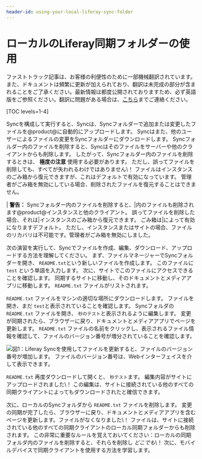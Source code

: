 ```yaml
---
header-id: using-your-local-liferay-sync-folder
---
```


# ローカルのLiferay同期フォルダーの使用

<p class="alert alert-info"><span class="wysiwyg-color-blue120">ファストトラック記事は、お客様の利便性のために一部機械翻訳されています。また、ドキュメントは頻繁に更新が加えられており、翻訳は未完成の部分が含まれることをご了承ください。最新情報は都度公開されておりますため、必ず英語版をご参照ください。翻訳に問題がある場合は、<a href="mailto:support-content-jp@liferay.com">こちら</a>までご連絡ください。</span></p>

[TOC levels=1-4]

Syncを構成して実行すると、Syncは、Syncフォルダーで追加または変更したファイルを@product@に自動的にアップロードします。 Syncはまた、他のユーザーによるファイルの変更をSyncフォルダーにダウンロードします。 Syncフォルダー内のファイルを削除すると、Syncはそのファイルをサーバーや他のクライアントからも削除します。 したがって、Syncフォルダー内のファイルを削除するときは、 **極度の注意** 使用する必要があります。 ただし、誤ってファイルを削除しても、すべてが失われるわけではありません\！ ファイルはインスタンスのごみ箱から復元できますが、これはデフォルトで有効になっています。 管理者がごみ箱を無効にしている場合、削除されたファイルを復元することはできません。

| **警告：** Syncフォルダー内のファイルを削除すると、|内のファイルも削除されます@product@インスタンスと他のクライアント。 誤ってファイルを削除した場合、それは|インスタンスのごみ箱から復元できます。 ごみ箱は|によって有効になりますデフォルト。 ただし、インスタンスまたはサイトの場合、ファイルのリカバリは不可能です。管理者がごみ箱を無効にしました。

次の演習を実行して、Syncでファイルを作成、編集、ダウンロード、アップロードする方法を理解してください。 まず、ファイルマネージャーでSyncフォルダーを開き、 `README.txt`という新しいファイルを作成します。 このファイルに `test` という単語を入力します。 次に、サイトでこのファイルにアクセスできることを確認します。 同期するサイトに移動し、そのドキュメントとメディアアプリに移動します。 `README.txt` ファイルがリストされます。

`README.txt` ファイルをマシンの適切な場所にダウンロードします。 ファイルを開き、まだ `test`と表示されていることを確認します。 Syncフォルダの `README.txt` ファイルを開き、 `秒のテスト`と表示されるように編集します。 変更が同期されたら、ブラウザーに戻り、ドキュメントとメディアアプリでページを更新します。 `README.txt` ファイルの名前をクリックし、表示されるファイル情報を確認して、ファイルのバージョン番号が増分されていることを確認します。

![図1：Liferay Syncを使用してファイルを更新すると、ファイルのバージョン番号が増加します。 ファイルのバージョン番号は、Webインターフェイスを介して表示できます。](../../../../images/sync-file-edit-01.png)

`README.txt` 再度ダウンロードして開くと、 `秒テスト`ます。 編集内容がサイトにアップロードされました\！ この編集は、サイトに接続されている他のすべての同期クライアントによってもダウンロードされたと確信できます。

次に、ローカルのSyncフォルダから `README.txt` ファイルを削除します。 変更の同期が完了したら、ブラウザーに戻り、ドキュメントとメディアアプリを含むページを更新します。ファイルがなくなりました\！ ファイルは、サイトに接続されている他のすべての同期クライアントのローカル同期フォルダーからも削除されます。 この非常に重要なルールを覚えておいてください：ローカルの同期フォルダ内のファイルを削除すると、それらを削除し *どこでも*\！ 次に、モバイルデバイスで同期クライアントを使用する方法を学習します。
